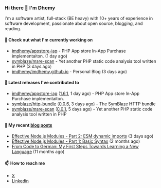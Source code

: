 ### Hi there 👋 I'm Dhemy

I'm a software artist, full-stack (BE heavy) with 10+ years of experience in software development,
passionate about open source, blogging, and reading.

#### 👷 Check out what I'm currently working on

- [imdhemy/appstore-iap](https://github.com/imdhemy/appstore-iap) - PHP App store In-App Purchase implementaiton. (1 day ago)
- [symblaze/mare-scan](https://github.com/symblaze/mare-scan) - Yet another PHP static code analysis tool written in PHP (3 days ago)
- [imdhemy/imdhemy.github.io](https://github.com/imdhemy/imdhemy.github.io) - Personal Blog (3 days ago)

#### 🔭 Latest releases I've contributed to

- [imdhemy/appstore-iap](https://github.com/imdhemy/appstore-iap) ([1.6.1](https://github.com/imdhemy/appstore-iap/releases/tag/1.6.1), 1 day ago) - PHP App store In-App Purchase implementaiton.
- [symblaze/http-bundle](https://github.com/symblaze/http-bundle) ([0.0.6](https://github.com/symblaze/http-bundle/releases/tag/0.0.6), 3 days ago) - The SymBlaze HTTP bundle
- [symblaze/mare-scan](https://github.com/symblaze/mare-scan) ([0.0.1](https://github.com/symblaze/mare-scan/releases/tag/0.0.1), 5 days ago) - Yet another PHP static code analysis tool written in PHP

#### 📜 My recent [blog posts](https://imdhemy.com/)

- [Effective Node.js Modules - Part 2: ESM dynamic imports](https://imdhemy.com/blog/nodejs/esm-dynamic-imports.html) (3 days ago)
- [Effective Node.js Modules - Part 1: Basic Syntax](https://imdhemy.com/blog/nodejs/effective-nodejs-modules-part-1.html) (2 months ago)
- [From Code to German: My First Steps Towards Learning a New Language](https://imdhemy.com/blog/germany/from-code-to-german.html) (11 months ago)

#### 📫 How to reach me

- [X](https://twitter.com/imdhemy)
- [Linkedin](https://linkedin.com/in/imdhemy)
